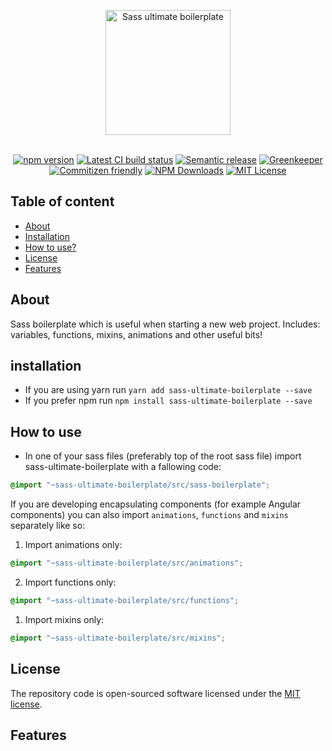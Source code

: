 <p align="center">
  <a href="https://github.com/SlimDogs/sass-ultimate-boilerplate"><img src="https://github.com/SlimDogs/sass-ultimate-boilerplate/blob/master/docs/assets/logo.png?raw=true" alt="Sass ultimate boilerplate" height="200px"></a>
  <br>
  <br>
</p>

<p align="center">
  <a href="https://www.npmjs.com/package/sass-ultimate-boilerplate"><img src="https://badge.fury.io/js/sass-ultimate-boilerplate.svg" alt="npm version"></a>
  <a href="#" target="_blank"><img src="https://travis-ci.org/SlimDogs/sass-ultimate-boilerplate.svg?branch=master" alt="Latest CI build status" title="Latest CI build status"></a>
  <a href="https://github.com/SlimDogs/sass-ultimate-boilerplate" target="_blank"><img src="https://img.shields.io/badge/%20%20%F0%9F%93%A6%F0%9F%9A%80-semantic--release-e10079.svg" alt="Semantic release" title="Semantic release"></a>
  <a href="https://greenkeeper.io" target="_blank"><img src="https://badges.greenkeeper.io/SlimDogs/sass-ultimate-boilerplate.svg" alt="Greenkeeper" title="Greenkeeper"></a>
  <a href="http://commitizen.github.io/cz-cli" target="_blank"><img src="https://img.shields.io/badge/commitizen-friendly-brightgreen.svg" alt="Commitizen friendly" title="Commitizen friendly"></a>
  <a href="https://www.npmjs.com/package/sass-ultimate-boilerplate" target="_blank"><img src="https://img.shields.io/npm/dw/sass-ultimate-boilerplate.svg" alt="NPM Downloads" title="NPM Downloads"></a>
  <a href="https://opensource.org/licenses/MIT" target="_blank"><img src="https://img.shields.io/badge/license-MIT-blue.svg" alt="MIT License" title="MIT License"></a>
</p>

## Table of content
- [About](#about)
- [Installation](#installation)
- [How to use?](#how-to-use)
- [License](#license)
- [Features](#features)

## About
Sass boilerplate which is useful when starting a new web project. Includes: variables, functions, mixins, animations and other useful bits!

## installation
* If you are using yarn run `yarn add sass-ultimate-boilerplate --save`
* If you prefer npm run `npm install sass-ultimate-boilerplate --save`

## How to use
* In one of your sass files (preferably top of the root sass file) import sass-ultimate-boilerplate with a fallowing code:
```scss
@import "~sass-ultimate-boilerplate/src/sass-boilerplate";
```

If you are developing encapsulating components (for example Angular components) you can also import `animations`, `functions` and `mixins` separately like so:
1. Import animations only:
```scss
@import "~sass-ultimate-boilerplate/src/animations";
```
2. Import functions only:
```scss
@import "~sass-ultimate-boilerplate/src/functions";
```
1. Import mixins only:
```scss
@import "~sass-ultimate-boilerplate/src/mixins";
```

## License
The repository code is open-sourced software licensed under the [MIT license](https://github.com/SlimDogs/sass-ultimate-boilerplate/blob/master/LICENSE?raw=true).

## Features